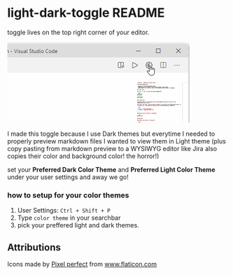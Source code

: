 # light-dark-toggle README

toggle lives on the top right corner of your editor.

![preview](media/toggle.gif)

I made this toggle because I use Dark themes but everytime I needed to properly preview markdown files I wanted to view them in Light theme (plus copy pasting from markdown preview to a WYSIWYG editor like Jira also copies their color and background color! the horror!)

set your **Preferred Dark Color Theme** and **Preferred Light Color Theme** under your user settings and away we go!

### how to setup for your color themes

1. User Settings: `Ctrl + Shift + P`
2. Type `color theme` in your searchbar
3. pick your preffered light and dark themes.

## Attributions

Icons made by <a href="https://www.flaticon.com/authors/pixel-perfect" title="Pixel perfect">Pixel perfect</a> from <a href="https://www.flaticon.com/" title="Flaticon"> www.flaticon.com</a>

